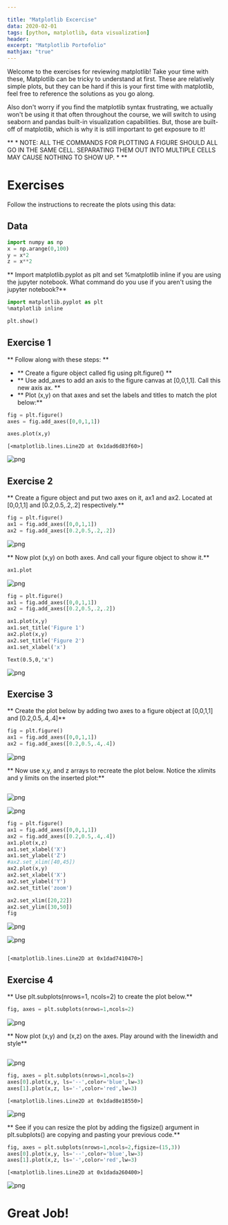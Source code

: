 ```yaml
---

title: "Matplotlib Excercise"
data: 2020-02-01
tags: [python, matplotlib, data visualization]
header:
excerpt: "Matplotlib Portofolio"
mathjax: "true"
---
```



Welcome to the exercises for reviewing matplotlib! Take your time with these, Matplotlib can be tricky to understand at first. These are relatively simple plots, but they can be hard if this is your first time with matplotlib, feel free to reference the solutions as you go along.

Also don't worry if you find the matplotlib syntax frustrating, we actually won't be using it that often throughout the course, we will switch to using seaborn and pandas built-in visualization capabilities. But, those are built-off of matplotlib, which is why it is still important to get exposure to it!

** * NOTE: ALL THE COMMANDS FOR PLOTTING A FIGURE SHOULD ALL GO IN THE SAME CELL. SEPARATING THEM OUT INTO MULTIPLE CELLS MAY CAUSE NOTHING TO SHOW UP. * **

# Exercises

Follow the instructions to recreate the plots using this data:

## Data


```python
import numpy as np
x = np.arange(0,100)
y = x*2
z = x**2
```

** Import matplotlib.pyplot as plt and set %matplotlib inline if you are using the jupyter notebook. What command do you use if you aren't using the jupyter notebook?**


```python
import matplotlib.pyplot as plt
%matplotlib inline
```


```python
plt.show()
```

## Exercise 1

** Follow along with these steps: **
* ** Create a figure object called fig using plt.figure() **
* ** Use add_axes to add an axis to the figure canvas at [0,0,1,1]. Call this new axis ax. **
* ** Plot (x,y) on that axes and set the labels and titles to match the plot below:**


```python
fig = plt.figure()
axes = fig.add_axes([0,0,1,1])

axes.plot(x,y)
```




    [<matplotlib.lines.Line2D at 0x1dad6d83f60>]




![png](/images/matweb_files/matweb_6_1.png)


## Exercise 2
** Create a figure object and put two axes on it, ax1 and ax2. Located at [0,0,1,1] and [0.2,0.5,.2,.2] respectively.**


```python
fig = plt.figure()
ax1 = fig.add_axes([0,0,1,1])
ax2 = fig.add_axes([0.2,0.5,.2,.2])
```


![png](/images/matweb_files/matweb_8_0.png)


** Now plot (x,y) on both axes. And call your figure object to show it.**


```python
ax1.plot
```




![png](/images/matweb_files/matweb_10_0.png)




```python
fig = plt.figure()
ax1 = fig.add_axes([0,0,1,1])
ax2 = fig.add_axes([0.2,0.5,.2,.2])

ax1.plot(x,y)
ax1.set_title('Figure 1')
ax2.plot(x,y)
ax2.set_title('Figure 2')
ax1.set_xlabel('x')
```




    Text(0.5,0,'x')




![png](/images/matweb_files/matweb_11_1.png)


## Exercise 3

** Create the plot below by adding two axes to a figure object at [0,0,1,1] and [0.2,0.5,.4,.4]**


```python
fig = plt.figure()
ax1 = fig.add_axes([0,0,1,1])
ax2 = fig.add_axes([0.2,0.5,.4,.4])
```


![png](/images/matweb_files/matweb_13_0.png)


** Now use x,y, and z arrays to recreate the plot below. Notice the xlimits and y limits on the inserted plot:**


```python

```




![png](/images/matweb_files/matweb_15_0.png)




![png](/images/matweb_files/matweb_15_1.png)



```python
fig = plt.figure()
ax1 = fig.add_axes([0,0,1,1])
ax2 = fig.add_axes([0.2,0.5,.4,.4])
ax1.plot(x,z)
ax1.set_xlabel('X')
ax1.set_ylabel('Z')
#ax2.set_xlim([40,45])
ax2.plot(x,y)
ax2.set_xlabel('X')
ax2.set_ylabel('Y')
ax2.set_title('zoom')

ax2.set_xlim([20,22])
ax2.set_ylim([30,50])
fig
```




![png](/images/matweb_files/matweb_16_0.png)




![png](/images/matweb_files/matweb_16_1.png)



```python

```




    [<matplotlib.lines.Line2D at 0x1dad7410470>]



## Exercise 4

** Use plt.subplots(nrows=1, ncols=2) to create the plot below.**


```python
fig, axes = plt.subplots(nrows=1,ncols=2)
```


![png](/images/matweb_files/matweb_19_0.png)


** Now plot (x,y) and (x,z) on the axes. Play around with the linewidth and style**


```python

```




![png](/images/matweb_files/matweb_21_0.png)




```python
fig, axes = plt.subplots(nrows=1,ncols=2)
axes[0].plot(x,y, ls='--',color='blue',lw=3)
axes[1].plot(x,z, ls='-',color='red',lw=3)
```




    [<matplotlib.lines.Line2D at 0x1dad8e18550>]




![png](/images/matweb_files/matweb_22_1.png)


** See if you can resize the plot by adding the figsize() argument in plt.subplots() are copying and pasting your previous code.**


```python
fig, axes = plt.subplots(nrows=1,ncols=2,figsize=(15,3))
axes[0].plot(x,y, ls='--',color='blue',lw=3)
axes[1].plot(x,z, ls='-',color='red',lw=3)
```




    [<matplotlib.lines.Line2D at 0x1dada260400>]




![png](/images/matweb_files/matweb_24_1.png)


# Great Job!

